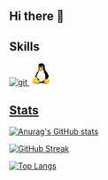 ## Hi there 👋

## Skills
<a href="https://git-scm.com/" target="_blank" rel="noreferrer"> <img src="https://www.vectorlogo.zone/logos/git-scm/git-scm-icon.svg" alt="git" width="40" height="40"/> </a> <a href="https://www.linux.org/" target="_blank" rel="noreferrer"> <img src="https://raw.githubusercontent.com/devicons/devicon/master/icons/linux/linux-original.svg" alt="linux" width="40" height="40"/> </a> <a href="https://www.python.org" target="_blank" rel="noreferrer"> <a href="https://www.rust-lang.org" target="_blank" rel="noreferrer">

## Stats
![Anurag's GitHub stats](https://github-readme-stats.vercel.app/api?username=MustafaHamedd&show_icons=true&theme=nightowl)

<a href="https://git.io/streak-stats"><img src="https://streak-stats.demolab.com?user=MustafaHamedd&theme=dark-minimalist" alt="GitHub Streak" /></a>

[![Top Langs](https://github-readme-stats.vercel.app/api/top-langs/?username=MustafaHamedd&theme=catppuccin_mocha&layout=compact)](https://github.com/anuraghazra/github-readme-stats)
